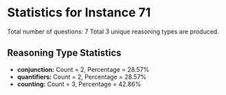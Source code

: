 # Statistics for Instance 71
Total number of questions: 7
Total 3 unique reasoning types are produced.
## Reasoning Type Statistics
- **conjunction:** Count = 2, Percentage = 28.57%
- **quantifiers:** Count = 2, Percentage = 28.57%
- **counting:** Count = 3, Percentage = 42.86%
